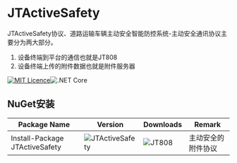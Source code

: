 # JTActiveSafety

JTActiveSafety协议、道路运输车辆主动安全智能防控系统-主动安全通讯协议主要分为两大部分。

1. 设备终端到平台的通信也就是JT808
2. 设备终端上传的附件数据也就是附件服务器

[![MIT Licence](https://img.shields.io/github/license/mashape/apistatus.svg)](https://github.com/SmallChi/JTActiveSafety/blob/master/LICENSE)![.NET Core](https://github.com/SmallChi/JTActiveSafety/workflows/.NET%20Core/badge.svg?branch=master)

## NuGet安装

| Package Name          | Version                                            | Downloads|                                     Remark      |
| --------------------- | -------------------------------------------------- | --------------------------------------------------- |--------------------------------------------------- |
| Install-Package JTActiveSafety| ![JTActiveSafety](https://img.shields.io/nuget/v/JTActiveSafety.svg) | ![JT808](https://img.shields.io/nuget/dt/JTActiveSafety.svg) |主动安全的附件协议|

